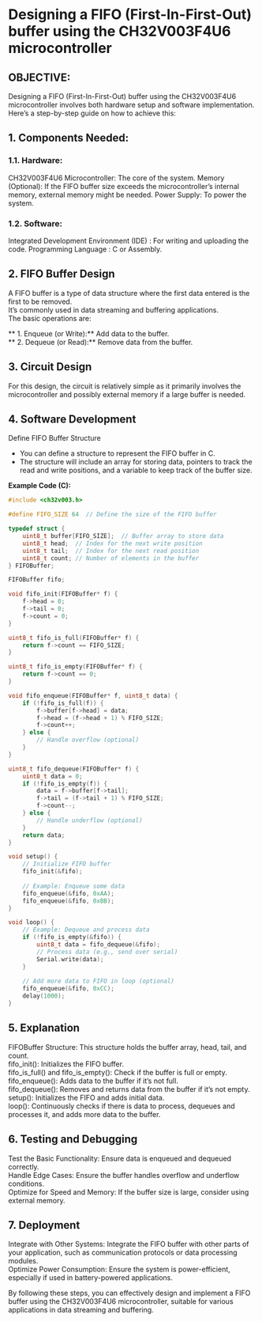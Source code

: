 # Designing a FIFO (First-In-First-Out) buffer using the CH32V003F4U6 microcontroller 
## OBJECTIVE: 
Designing a FIFO (First-In-First-Out) buffer using the CH32V003F4U6 microcontroller involves both hardware setup and software implementation.  
Here’s a step-by-step guide on how to achieve this:

## 1. Components Needed:  

### 1.1. Hardware:  
CH32V003F4U6 Microcontroller:   The core of the system.
Memory (Optional):              If the FIFO buffer size exceeds the microcontroller’s internal memory, external memory might be needed.
Power Supply:                   To power the system.  

### 1.2. Software:
Integrated Development Environment (IDE)  : For writing and uploading the code.
Programming Language                      : C or Assembly.

## 2. FIFO Buffer Design  
A FIFO buffer is a type of data structure where the first data entered is the first to be removed.  
It’s commonly used in data streaming and buffering applications.  
The basic operations are:  

** 1. Enqueue (or Write):**  Add data to the buffer.  
** 2. Dequeue (or Read):**   Remove data from the buffer.  

## 3. Circuit Design
For this design, the circuit is relatively simple as it primarily involves the microcontroller and possibly external memory if a large buffer is needed.  

## 4. Software Development  
Define FIFO Buffer Structure  
  - You can define a structure to represent the FIFO buffer in C. 
  - The structure will include an array for storing data, pointers to track the read and write positions, and a variable to keep track of the buffer size.

**Example Code (C):**  

```c
#include <ch32v003.h>

#define FIFO_SIZE 64  // Define the size of the FIFO buffer

typedef struct {
    uint8_t buffer[FIFO_SIZE];  // Buffer array to store data
    uint8_t head;  // Index for the next write position
    uint8_t tail;  // Index for the next read position
    uint8_t count; // Number of elements in the buffer
} FIFOBuffer;

FIFOBuffer fifo;

void fifo_init(FIFOBuffer* f) {
    f->head = 0;
    f->tail = 0;
    f->count = 0;
}

uint8_t fifo_is_full(FIFOBuffer* f) {
    return f->count == FIFO_SIZE;
}

uint8_t fifo_is_empty(FIFOBuffer* f) {
    return f->count == 0;
}

void fifo_enqueue(FIFOBuffer* f, uint8_t data) {
    if (!fifo_is_full(f)) {
        f->buffer[f->head] = data;
        f->head = (f->head + 1) % FIFO_SIZE;
        f->count++;
    } else {
        // Handle overflow (optional)
    }
}

uint8_t fifo_dequeue(FIFOBuffer* f) {
    uint8_t data = 0;
    if (!fifo_is_empty(f)) {
        data = f->buffer[f->tail];
        f->tail = (f->tail + 1) % FIFO_SIZE;
        f->count--;
    } else {
        // Handle underflow (optional)
    }
    return data;
}

void setup() {
    // Initialize FIFO buffer
    fifo_init(&fifo);
    
    // Example: Enqueue some data
    fifo_enqueue(&fifo, 0xAA);
    fifo_enqueue(&fifo, 0xBB);
}

void loop() {
    // Example: Dequeue and process data
    if (!fifo_is_empty(&fifo)) {
        uint8_t data = fifo_dequeue(&fifo);
        // Process data (e.g., send over serial)
        Serial.write(data);
    }
    
    // Add more data to FIFO in loop (optional)
    fifo_enqueue(&fifo, 0xCC);
    delay(1000);
}
```

## 5. Explanation   
FIFOBuffer Structure:               This structure holds the buffer array, head, tail, and count.  
fifo_init():                        Initializes the FIFO buffer.  
fifo_is_full() and fifo_is_empty(): Check if the buffer is full or empty.  
fifo_enqueue():                     Adds data to the buffer if it’s not full.  
fifo_dequeue():                     Removes and returns data from the buffer if it’s not empty.  
setup():                            Initializes the FIFO and adds initial data.  
loop():                             Continuously checks if there is data to process, dequeues and processes it, and adds more data to the buffer.  

## 6. Testing and Debugging  
Test the Basic Functionality:     Ensure data is enqueued and dequeued correctly.  
Handle Edge Cases:                Ensure the buffer handles overflow and underflow conditions.  
Optimize for Speed and Memory:    If the buffer size is large, consider using external memory.  

## 7. Deployment  
Integrate with Other Systems:   Integrate the FIFO buffer with other parts of your application, such as communication protocols or data processing modules.  
Optimize Power Consumption:     Ensure the system is power-efficient, especially if used in battery-powered applications.  

By following these steps, you can effectively design and implement a FIFO buffer using the CH32V003F4U6 microcontroller, suitable for various applications in data streaming and buffering.
